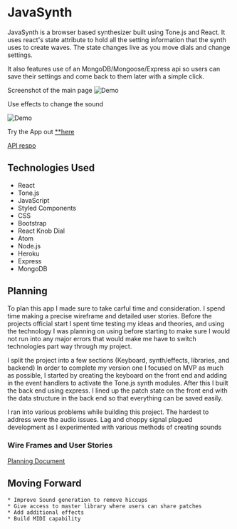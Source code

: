 # JavaSynth

  JavaSynth is a browser based synthesizer built using Tone.js and React.
  It uses react's state attribute to hold all the setting information that the
  synth uses to create waves. The state changes live as you move dials and
  change settings.

  It also features use of an MongoDB/Mongoose/Express api so users can save their settings and
  come back to them later with a simple click.

 Screenshot of the main page
 ![Demo](https://imgur.com/mTu9knm.png)

 Use effects to change the sound

 ![Demo](https://imgur.com/E4w3iGR.png)

 Try the App out [**here](https://arkanevision.github.io/JavaSynth-Client/#/)

 [API respo](https://github.com/ArKaneVision/JavaSynth-Api)

## Technologies Used
  * React
  * Tone.js
  * JavaScript
  * Styled Components
  * CSS
  * Bootstrap
  * React Knob Dial
  * Atom
  * Node.js
  * Heroku
  * Express
  * MongoDB

## Planning

  To plan this app I made sure to take carful time and consideration.
  I spend time making a precise wireframe and detailed user stories. Before the
  projects official start I spent time testing my ideas and theories, and using
  the technology I was planning on using before starting to make sure I would not
  run into any major errors that would make me have to switch technologies part way
  through my project.

  I split the project into a few sections (Keyboard, synth/effects, libraries,
  and backend) In order to complete my version one I focused on MVP as much as
  possible, I started by creating the keyboard on the front end and adding in
  the event handlers to activate the Tone.js synth modules. After this I built the
  back end using express. I lined up the patch state on the front end with the data
  structure in the back end so that everything can be saved easily.

  I ran into various problems while building this project. The hardest to address
  were the audio issues. Lag and choppy signal plagued development as I
  experimented with various methods of creating sounds

### Wire Frames and User Stories

[Planning Document](https://docs.google.com/document/d/1Lpu7xGPGewcD81nZDs1sDgiIkiri81QBTZC-17bJXMs/edit)

## Moving Forward
    * Improve Sound generation to remove hiccups
    * Give access to master library where users can share patches
    * Add additional effects
    * Build MIDI capability

